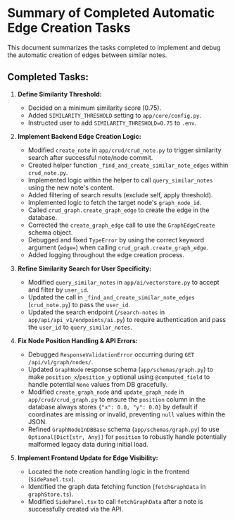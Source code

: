 # Summary of Completed Automatic Edge Creation Tasks

This document summarizes the tasks completed to implement and debug the automatic creation of edges between similar notes.

## Completed Tasks:

1.  **Define Similarity Threshold:**
    *   Decided on a minimum similarity score (0.75).
    *   Added `SIMILARITY_THRESHOLD` setting to `app/core/config.py`.
    *   Instructed user to add `SIMILARITY_THRESHOLD=0.75` to `.env`.

2.  **Implement Backend Edge Creation Logic:**
    *   Modified `create_note` in `app/crud/crud_note.py` to trigger similarity search after successful note/node commit.
    *   Created helper function `_find_and_create_similar_note_edges` within `crud_note.py`.
    *   Implemented logic within the helper to call `query_similar_notes` using the new note's content.
    *   Added filtering of search results (exclude self, apply threshold).
    *   Implemented logic to fetch the target node's `graph_node_id`.
    *   Called `crud_graph.create_graph_edge` to create the edge in the database.
    *   Corrected the `create_graph_edge` call to use the `GraphEdgeCreate` schema object.
    *   Debugged and fixed `TypeError` by using the correct keyword argument (`edge=`) when calling `crud_graph.create_graph_edge`.
    *   Added logging throughout the edge creation process.

3.  **Refine Similarity Search for User Specificity:**
    *   Modified `query_similar_notes` in `app/ai/vectorstore.py` to accept and filter by `user_id`.
    *   Updated the call in `_find_and_create_similar_note_edges` (`crud_note.py`) to pass the `user_id`.
    *   Updated the search endpoint (`/search-notes` in `app/api/api_v1/endpoints/ai.py`) to require authentication and pass the `user_id` to `query_similar_notes`.

4.  **Fix Node Position Handling & API Errors:**
    *   Debugged `ResponseValidationError` occurring during `GET /api/v1/graph/nodes/`.
    *   Updated `GraphNode` response schema (`app/schemas/graph.py`) to make `position_x`/`position_y` optional using `@computed_field` to handle potential `None` values from DB gracefully.
    *   Modified `create_graph_node` and `update_graph_node` in `app/crud/crud_graph.py` to ensure the `position` column in the database always stores `{"x": 0.0, "y": 0.0}` by default if coordinates are missing or invalid, preventing `null` values within the JSON.
    *   Refined `GraphNodeInDBBase` schema (`app/schemas/graph.py`) to use `Optional[Dict[str, Any]]` for `position` to robustly handle potentially malformed legacy data during initial load.

5.  **Implement Frontend Update for Edge Visibility:**
    *   Located the note creation handling logic in the frontend (`SidePanel.tsx`).
    *   Identified the graph data fetching function (`fetchGraphData` in `graphStore.ts`).
    *   Modified `SidePanel.tsx` to call `fetchGraphData` after a note is successfully created via the API. 